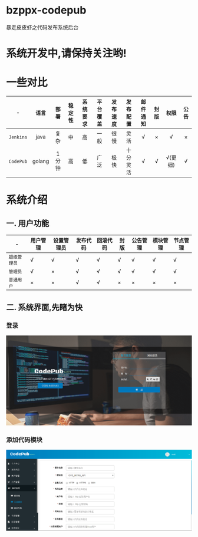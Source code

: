 # bzppx-codepub
暴走皮皮虾之代码发布系统后台

# 系统开发中,请保持关注哟!

# 一些对比

| - | 语言 | 部署 | 稳定性 | 系统要求 | 平台覆盖 | 发布速度 | 发布配置 | 邮件通知 | 封版 | 权限 | 公告
| :---: | :---: | :---: | :---: | :---: | :---: | :---: | :---: | :---: | :---: | :---: | :---:
| `Jenkins` | java | 复杂 | 中 | 高 | 一般 | 很慢 | 灵活| √ | × | √ | ×
| `CodePub` | golang | 1分钟 | 高 | 低 | 广泛 | 极快 | 十分灵活 | √ | √ | √(更细) | √

# 系统介绍

## 一. 用户功能

| - | 用户管理 | 设置管理员 | 发布代码 | 回滚代码 | 封版 | 公告管理 | 模块管理 | 节点管理
| ------ | ------ | ------ | ------ | ------ | ------ | ------ | ------ | ------ 
| `超级管理员` | √ | √ | √ | √ | √ | √ | √ | √
| `管理员` | √ | × | √ | √ | √ | √ | √ | √ | √
| `普通用户` | × | × | √ | √ | × | × | × | ×

## 二. 系统界面,先睹为快

### 登录
![login](/docs/guide_res/images/login.png)
### 添加代码模块
![login](/docs/guide_res/images/module-add.png)
